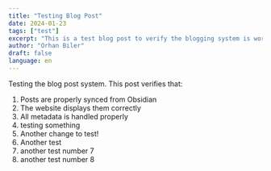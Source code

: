 ```yaml
---
title: "Testing Blog Post"
date: 2024-01-23
tags: ["test"]
excerpt: "This is a test blog post to verify the blogging system is working correctly."
author: "Orhan Biler"
draft: false
language: en
---
```


Testing the blog post system. This post verifies that:
1. Posts are properly synced from Obsidian
2. The website displays them correctly
3. All metadata is handled properly
4.  testing something
5. Another change to test!
6. Another test
7. another test number 7
8. another test number 8